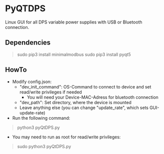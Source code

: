 # PyQTDPS
Linux GUI for all DPS variable power supplies with USB or Bluetooth connection.

## Dependencies
> sudo pip3 install minimalmodbus
> sudo pip3 install pyqt5

## HowTo
- Modify config.json:
	- "dev_init_command": OS-Command to connect to device and set read/write privileges if needed
		- You will need your Device-MAC-Adress for bluetooth connection
	- "dev_path": Set directory, where the device is mounted
	- Leave anything else (you can change "update_rate", which sets GUI-update-rate)
- Run the following command:
> python3 pyQtDPS.py
- You may need to run as root for read/write privileges:
> sudo python3 pyQtDPS.py